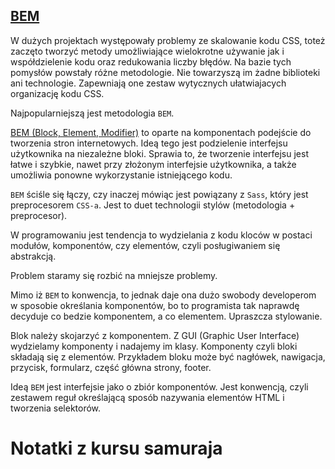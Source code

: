 ## [BEM](https://getbem.com/) 

W dużych projektach występowały problemy ze skalowanie kodu CSS, toteż zaczęto tworzyć metody umożliwiające wielokrotne używanie jak i współdzielenie kodu oraz redukowania liczby błędów. Na bazie tych pomysłów powstały różne metodologie. Nie towarzyszą im żadne biblioteki ani technologie. Zapewniają one zestaw wytycznych ułatwiajacych organizację kodu CSS.

Najpopularniejszą jest metodologia `BEM`. 

[BEM (Block, Element, Modifier)](https://en.bem.info/methodology/quick-start/) ​​to oparte na komponentach podejście 
do tworzenia stron internetowych. Ideą tego jest podzielenie interfejsu użytkownika na niezależne bloki. Sprawia to, 
że tworzenie interfejsu jest łatwe i szybkie, nawet przy złożonym interfejsie użytkownika, a także umożliwia ponowne 
wykorzystanie istniejącego kodu.

`BEM` ściśle się łączy, czy inaczej mówiąc jest powiązany z `Sass`, który jest preprocesorem `CSS-a`. Jest to duet 
technologii stylów (metodologia + preprocesor).

W programowaniu jest tendencja to wydzielania z kodu kloców w postaci modułów, komponentów, czy elementów, czyli 
posługiwaniem się abstrakcją.

Problem staramy się rozbić na mniejsze problemy.

Mimo iż `BEM` to konwencja, to jednak daje ona dużo swobody developerom w sposobie określania komponentów, bo to 
programista tak naprawdę decyduje co bedzie komponentem, a co elementem. Upraszcza stylowanie.

Blok należy skojarzyć z komponentem. Z GUI (Graphic User Interface) wydzielamy komponenty i nadajemy im klasy. Komponenty 
czyli bloki składają się z elementów. Przykładem bloku może być nagłówek, nawigacja, przycisk, formularz, część 
główna strony, footer. 

Ideą `BEM` jest interfejsie jako o zbiór komponentów. Jest konwencją, czyli zestawem reguł określającą sposób nazywania 
elementów HTML i tworzenia selektorów.

# Notatki z kursu samuraja


